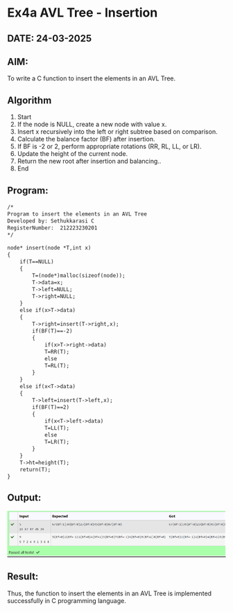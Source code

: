 # Ex4a AVL Tree - Insertion
## DATE: 24-03-2025
## AIM:
To write a C function to insert the elements in an AVL Tree.

## Algorithm
1.	Start
2.	If the node is NULL, create a new node with value x.
3.	Insert x recursively into the left or right subtree based on comparison.
4.	Calculate the balance factor (BF) after insertion.
5.	If BF is -2 or 2, perform appropriate rotations (RR, RL, LL, or LR).
6.	Update the height of the current node.
7.	Return the new root after insertion and balancing..
8.	End

## Program:
```
/*
Program to insert the elements in an AVL Tree
Developed by: Sethukkarasi C
RegisterNumber:  212223230201
*/
```

```
node* insert(node *T,int x)
{
    if(T==NULL)
    {
        T=(node*)malloc(sizeof(node)); 
        T->data=x;
        T->left=NULL; 
        T->right=NULL;
    }
    else if(x>T->data)
    {
        T->right=insert(T->right,x); 
        if(BF(T)==-2)
        {
            if(x>T->right->data) 
            T=RR(T);
            else
            T=RL(T);
        }
    }
    else if(x<T->data)
    {
        T->left=insert(T->left,x); 
        if(BF(T)==2)
        {
            if(x<T->left->data) 
            T=LL(T);
            else
            T=LR(T);
        }
    }
    T->ht=height(T); 
    return(T);
}

```

## Output:

![output](image.png)

## Result:
Thus, the function to insert the elements in an AVL Tree is implemented successfully in C programming language.

